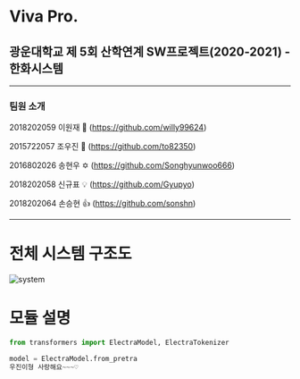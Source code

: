 # Viva Pro.
## 광운대학교 제 5회 산학연계 SW프로젝트(2020-2021) - 한화시스템

-----------

### 팀원 소개

2018202059 이원재 👑 (https://github.com/willy99624)

2015722057 조우진 🥇 (https://github.com/to82350)

2016802026 송현우 ✡️ (https://github.com/Songhyunwoo666)

2018202058 신규표 💡 (https://github.com/Gyupyo)

2018202064 손승현 👍 (https://github.com/sonshn)

-----------

# 전체 시스템 구조도
![system](https://user-images.githubusercontent.com/56755768/121120955-a0c76a00-c859-11eb-978e-9aaf8b3d4f55.png)

# 모듈 설명

```python
from transformers import ElectraModel, ElectraTokenizer

model = ElectraModel.from_pretra
우진이형 사랑해요~~~♡
```
